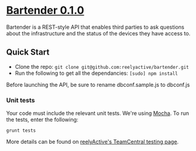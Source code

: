 # [Bartender 0.1.0](https://github.com/reelyactive/bartender/)

Bartender is a REST-style API that enables third parties to ask questions about the infrastructure and the status of the devices they have access to.

## Quick Start

* Clone the repo: `git clone git@github.com:reelyactive/bartender.git`
* Run the following to get all the dependancies: `[sudo] npm install`

Before launching the API, be sure to rename dbconf.sample.js to dbconf.js

### Unit tests

Your code must include the relevant unit tests. We're using [Mocha](http://visionmedia.github.com/mocha/). To run the tests, enter the following:

`grunt tests`

More details can be found on [reelyActive's TeamCentral testing page](https://sites.google.com/a/reelyactive.com/teamcentral/collaboration/automatedtesting).
